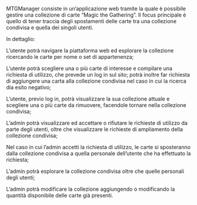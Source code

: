 MTGManager consiste in un’applicazione web tramite la quale è possibile gestire una collezione di carte “Magic the Gathering”. Il focus principale è quello di tener traccia degli spostamenti delle carte tra una collezione condivisa e quella dei singoli utenti.

In dettaglio:

L’utente potrà navigare la piattaforma web ed esplorare la collezione ricercando le carte per nome o set di appartenenza;

L’utente potrà scegliere una o più carte di interesse e compilare una richiesta di utilizzo, che prevede un log in sul sito; potrà inoltre far richiesta di aggiungere una carta alla collezione condivisa nel caso in cui la ricerca dia esito negativo;

L’utente, previo log in, potrà visualizzare la sua collezione attuale e scegliere una o più carte da rimuovere, facendole tornare nella collezione condivisa;

L’admin potrà visualizzare ed accettare o rifiutare le richieste di utilizzo da parte degli utenti, oltre che visualizzare le richieste di ampliamento della collezione condivisa;

Nel caso in cui l’admin accetti la richiesta di utilizzo, le carte si sposteranno dalla collezione condivisa a quella personale dell’utente che ha effettuato la richiesta;

L’admin potrà esplorare la collezione condivisa oltre che quelle personali degli utenti;

L’admin potrà modificare la collezione aggiungendo o modificando la quantità disponibile delle carte già presenti.

